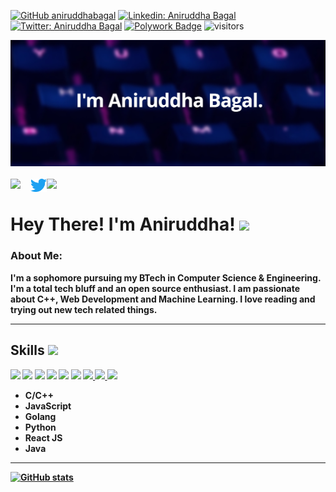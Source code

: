[![GitHub aniruddhabagal](https://img.shields.io/github/followers/aniruddhabagal?label=follow&style=social)](https://github.com/aniruddhabagal)
[![Linkedin: Aniruddha Bagal](https://img.shields.io/badge/-Aniruddha%20Bagal-blue?style=flat-square&logo=Linkedin&logoColor=white&link=https://www.linkedin.com/in/aniruddha-bagal/)](https://www.linkedin.com/in/aniruddha-bagal/)
[![Twitter: Aniruddha Bagal](https://img.shields.io/twitter/follow/AniruddhaBagal?style=social)](https://twitter.com/AniruddhaBagal)
[![Polywork Badge](https://img.shields.io/badge/-aniruddhabagal-orange?style=flat-square&logo=polywork&logoColor=black&link=http://polywork.com/aniruddhabagal)](http://polywork.com/aniruddhabagal)
![visitors](https://visitor-badge.laobi.icu/badge?page_id=aniruddhabagal.aniruddhabagal)

<div align="center">
  <a href="https://aniruddhabagal.netlify.app/" target="_blank" ><img src="github-banner.png" alt="Aniruddha's Header"></a>
<br><br>
<a href="https://www.linkedin.com/in/aniruddha-bagal" target="_blank" >
  <img align="left" width="32px" src="https://img.icons8.com/fluent/48/000000/linkedin.png"/>
</a>
<a href="https://twitter.com/AniruddhaBagal" target="_blank" >
  <img align="left" width="26px" src="Twitter-Logo.png" />
</a>

<a href="mailto:aniruddhabagal09@gmail.com" target="_blank" >
  <img align="left" width="32px" src="https://img.icons8.com/doodle/48/000000/gmail-new.png" />
</a>
  
</div>
<br>

### <h1>Hey There! I'm Aniruddha! <img src="https://github.com/TheDudeThatCode/TheDudeThatCode/blob/master/Assets/Hi.gif" width="29px"></h1>
### <p> About Me:
<b> I'm a sophomore pursuing my BTech in Computer Science & Engineering. I'm a total tech bluff and an open source enthusiast. I am passionate about C++, Web Development and Machine Learning. I love reading and trying out new tech related things. 

</p>
<hr>
<h2> Skills <img src = "https://media2.giphy.com/media/QssGEmpkyEOhBCb7e1/giphy.gif?cid=ecf05e47a0n3gi1bfqntqmob8g9aid1oyj2wr3ds3mg700bl&rid=giphy.gif" width = 32px> </h2>
<a href=https://github.com/aniruddhabagal><img width ='32px' src ='https://raw.githubusercontent.com/rahulbanerjee26/githubAboutMeGenerator/main/icons/cpp.svg'></a>
<a href=https://github.com/aniruddhabagal><img width ='32px' src ='https://raw.githubusercontent.com/rahulbanerjee26/githubAboutMeGenerator/main/icons/html.svg'></a>
<a href=https://github.com/aniruddhabagal><img width ='32px' src ='https://raw.githubusercontent.com/rahulbanerjee26/githubAboutMeGenerator/main/icons/css.svg'></a>
<a href=https://github.com/aniruddhabagal><img width ='32px' src ='https://raw.githubusercontent.com/rahulbanerjee26/githubAboutMeGenerator/main/icons/javascript.svg'></a>
<a href=https://github.com/aniruddhabagal><img width ='32px' src ='https://raw.githubusercontent.com/rahulbanerjee26/githubAboutMeGenerator/main/icons/reactjs.svg'></a>
<a href=https://github.com/aniruddhabagal><img width ='32px' src ='https://raw.githubusercontent.com/rahulbanerjee26/githubAboutMeGenerator/main/icons/linux.svg'></a>
<a href=https://github.com/aniruddhabagal><img width ='32px' src ='https://raw.githubusercontent.com/rahulbanerjee26/githubAboutMeGenerator/main/icons/github.svg'> </a>
<a href=https://github.com/aniruddhabagal><img width ='32px' src ='https://raw.githubusercontent.com/rahulbanerjee26/githubAboutMeGenerator/main/icons/figma.svg'> </a>
<a href=https://github.com/aniruddhabagal><img width ='32px' src ='https://www.vectorlogo.zone/logos/netlify/netlify-icon.svg'> </a>

 + C/C++
 + JavaScript
 + Golang
 + Python
 + React JS
 + Java
<hr>
<div align>

[![GitHub stats](https://github-readme-stats.vercel.app/api?username=aniruddhabagal&show_icons=true&theme=tokyonight&line_height=27)](https://github.com/aniruddhabagal)
<!-- [![Top Langs](https://github-readme-stats.vercel.app/api/top-langs/?username=aniruddhabagal&layout=compact&theme=tokyonight&line_height=27)](https://github.com/aniruddhabagal/github-readme-stats) -->
<!-- ![Github Contribution Graph](https://activity-graph.herokuapp.com/graph?username=aniruddhabagal&bg_color=1a1b26&color=73daca&line=7dcfff&point=bb9af7&area=true&hide_border=true)<br> -->
</div>

</b>









<!--
**aniruddhabagal/aniruddhabagal** is a ✨ _special_ ✨ repository because its `README.md` (this file) appears on your GitHub profile.

Here are some ideas to get you started:

- 🔭 I’m currently working on ...
- 🌱 I’m currently learning ...
- 👯 I’m looking to collaborate on ...
- 🤔 I’m looking for help with ...
- 💬 Ask me about ...
- 📫 How to reach me: ...
- 😄 Pronouns: ...
- ⚡ Fun fact: ...
-->

